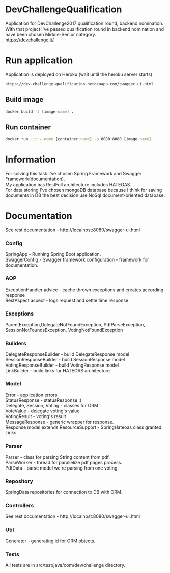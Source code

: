 # DevChallengeQualification

Application for DevChallenge2017 qualification round, backend nomination. </br>
With that project I've passed qualification round in backend nomination and have been chosen Middle-Senior category.</br>
https://devchallenge.it/

# Run application
Application is deployed on Heroku (wait until the heroku server starts)
```cmd
https://dev-challenge-qualification.herokuapp.com/swagger-ui.html
```
## Build image
```cmd
docker build -t [image-name] .
```
## Run container
```cmd
docker run -it --name [container-name] -p 8080:8080 [image-name]
```
# Information
For solving this task I've chosen Spring Framework and Swagger Framework(documentation).</br>
My application has RestFull architecture includes HATEOAS.</br>
For data storing I've chosen mongoDB database because I think for saving documents in DB the best decision use NoSql document-oriented database.
# Documentation
See rest documentation - http://localhost:8080/swagger-ui.html
### Config
SpringApp - Running Spring Boot application.</br>
SwaggerConfig - Swagger framework configuration - framework for documentation.
### AOP
ExceptionHandler advice - cache thrown exceptions and creates according response</br>
RestAspect aspect - logs request and settle time response.
### Exceptions
ParentException,DelegateNofFoundException, PdfParseException, SessionNotFoundsException, VotingNotFoundException
### Builders
DelegateResponseBuilder - build DelegateResponse model</br>
SessionResponseBuilder - build SessionResponse model</br>
VotingResponseBuilder - build VotingResponse model</br>
LinkBuilder - build links for HATEOAS architecture
### Model
Error - application errors. </br>
StatusResponse - statusResponse :)</br>
Delegate, Session, Voting - classes for ORM</br>
VoteValue - delegate voting's value.</br>
VotingResult - voting's result</br>
MessageResponse - generic wrapper for response.</br>
Response model extends ResourceSupport - SpringHateoas class granted Links.
### Parser
Parser - class for parsing String content from pdf.</br>
ParseWorker - thread for parallelize pdf pages process.</br>
PdfData - parse model we're parsing from one voting.
### Repository
SpringData repositories for connection to DB with ORM.
### Controllers
See rest documentation - http://localhost:8080/swagger-ui.html
### Util
Generator - generating id for ORM objects.
### Tests
All tests are in src/test/java/com/dev/challenge directory.
